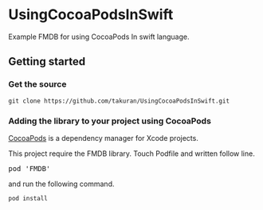 UsingCocoaPodsInSwift
=====================

Example FMDB for using CocoaPods In swift language.

## Getting started

### Get the source

`git clone https://github.com/takuran/UsingCocoaPodsInSwift.git`

### Adding the library to your project using CocoaPods
[CocoaPods](http://cocoapods.org/) is a dependency manager for Xcode projects.

This project require the FMDB library.
Touch Podfile and written follow line.

<pre>
pod 'FMDB'
</pre>

and run the following command.

`pod install`
